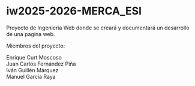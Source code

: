 # iw2025-2026-MERCA_ESI
Proyecto de Ingenieria Web donde se creará y documentará un desarrollo de una pagina web.

Miembros del proyecto: 

Enrique Curt Moscoso  
Juan Carlos Fernández Piña  
Iván Guillén Márquez  
Manuel García Raya  
